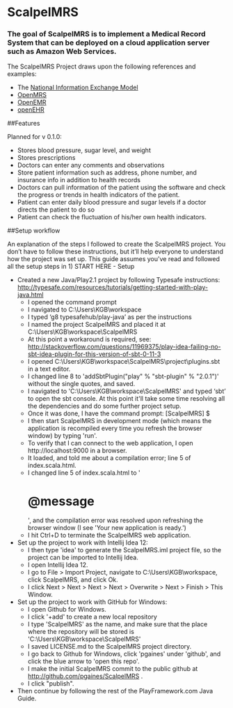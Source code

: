 ScalpelMRS
============

### The goal of ScalpelMRS is to implement a Medical Record System that can be deployed on a cloud application server such as Amazon Web Services.

The ScalpelMRS Project draws upon the following references and examples:<br>
<ul><li>The <a href="https://www.niem.gov" target="_blank">National Information Exchange Model</a></li>
<li><a href="http://openmrs.org/" target="_blank">OpenMRS</a></li>
<li><a href="http://open-emr.org/" target="_blank">OpenEMR</a></li>
<li><a href="http://www.openehr.org" target="_blank">openEHR</a></li>
</ul>

##Features

Planned for v 0.1.0:<br>
<ul><li>Stores blood pressure, sugar level, and weight</li>
<li>Stores prescriptions</li>
<li>Doctors can enter any comments and observations</li>
<li>Store patient information such as address, phone number, and insurance info in addition to health records</li>
<li>Doctors can pull information of the patient using the software and check the progress or trends in health indicators of the patient.</li>
<li>Patient can enter daily blood pressure and sugar levels if a doctor directs the patient to do so</li>
<li>Patient can check the fluctuation of his/her own health indicators.<br>
</li></ul>

##Setup workflow

An explanation of the steps I followed to create the ScalpelMRS project. You don’t have to follow these instructions, but it’ll help everyone to understand how the project was set up. This guide assumes you've read and followed all the setup steps in 1) START HERE - Setup

* Created a new Java/Play2.1 project by following Typesafe instructions: http://typesafe.com/resources/tutorials/getting-started-with-play-java.html
	* I opened the command prompt
	* I navigated to C:\Users\KGB\workspace
	* I typed ‘g8 typesafehub/play-java’ as per the instructions
	* I named the project ScalpelMRS and placed it at C:\Users\KGB\workspace\ScalpelMRS
	* At this point a workaround is required, see: http://stackoverflow.com/questions/11969375/play-idea-failing-no-sbt-idea-plugin-for-this-version-of-sbt-0-11-3
	* I opened C:\Users\KGB\workspace\ScalpelMRS\project\plugins.sbt in a text editor.
	* I changed line 8 to 'addSbtPlugin("play" % "sbt-plugin" % "2.0.1")' without the single quotes, and saved.
	* I navigated to 'C:\Users\KGB\workspace\ScalpelMRS' and typed ‘sbt’ to open the sbt console. At this point it'll take some time resolving all the dependencies and do some further project setup.
	* Once it was done, I have the command prompt: [ScalpelMRS] $
	* I then start ScalpelMRS in development mode (which means the application is recompiled every time you refresh the browser window) by typing 'run'.
	* To verify that I can connect to the web application, I open http://localhost:9000 in a browser.
	* It loaded, and told me about a compilation error; line 5 of index.scala.html.
	* I changed line 5 of index.scala.html to '    <h1>@message</h1>', and the compilation error was resolved upon refreshing the browser window (I see 'Your new application is ready.')
	* I hit Ctrl+D to terminate the ScalpelMRS web application.
* Set up the project to work with Intellij Idea 12:
	* I then type 'idea' to generate the ScalpelMRS.iml project file, so the project can be imported to Intellij Idea.
	* I open Intellij Idea 12.
	* I go to File > Import Project, navigate to C:\Users\KGB\workspace, click ScalpelMRS, and click Ok.
	* I click Next > Next > Next > Next > Overwrite > Next > Finish > This Window.
* Set up the project to work with GitHub for Windows:
	* I open Github for Windows.
	* I click '+add' to create a new local repository
	* I type 'ScalpelMRS' as the name, and make sure that the place where the repository will be stored is 'C:\Users\KGB\workspace\ScalpelMRS'
	* I saved LICENSE.md to the ScalpelMRS project directory.
	* I go back to Github for Windows, click 'pgaines' under 'github', and click the blue arrow to 'open this repo'.
	* I make the initial ScalpelMRS commit to the public github at http://github.com/pgaines/ScalpelMRS .
	* I click "publish".
* Then continue by following the rest of the PlayFramework.com Java Guide.
